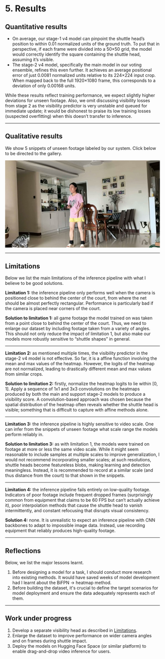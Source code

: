 # 5. Results

## Quantitative results

- On average, our stage-1 v4 model can pinpoint the shuttle head’s position to within 0.01 normalized units of the 
  ground truth. To put that in perspective, if each frame were divided into a 50×50 grid, the model would correctly 
  identify the square containing the shuttle head, assuming it’s visible.
- The stage-2 v4 model, specifically the main model in our voting ensemble, refines this even further. It achieves an 
  average positional error of just 0.0081 normalized units relative to its 224×224 input crop. When mapped back to 
  the full 1920×1080 frame, this corresponds to a deviation of only 0.00168 units.

While these results reflect training performance, we expect slightly higher deviations for unseen footage. Also, we 
omit discussing visibility losses from stage 2 as the visibility predictor is very unstable and queued for immediate 
update; it would be dishonest to praise its low training losses (suspected overfitting) when this doesn’t transfer to 
inference.

---

## Qualitative results
We show 5 snippets of unseen footage labeled by our system. Click below to be directed to the gallery.

[![Watch the video](labeled_videos/thumbnails/1.jpg)](videos.md)

---

## Limitations

Below we list the main limitations of the inference pipeline with what I believe to be good solutions.

**Limitation 1:** the inference pipeline only performs well when the camera is positioned close to behind the center of the court, from where the net should be almost perfectly rectangular. Performance is particularly bad if the camera is placed near corners of the court.

**Solution to limitation 1:** all game footage the model trained on was taken from a point close to behind the center of the court. Thus, we need to enlarge our dataset by including footage taken from a variety of angles. This should not only reduce the impact of limitation 1, but also make our models more robustly sensitive to “shuttle shapes” in general.

---

**Limitation 2:** as mentioned multiple times, the visibility predictor in the stage-2 v4 model is not effective. So far, it is a affine function involving the mean and max values of the heatmap. However, the logits of the heatmap are not normalized, leading to drastically different mean and max values from similar crops.

**Solution to limitation 2:** firstly, normalize the heatmap logits to lie within [0, 1]. Apply a sequence of 1x1 and 3x3 convolutions on the heatmaps produced by both the main and support stage-2 models to produce a visibility score. A convolution-based approach was chosen because the spatial distribution of the heatmap often reveals whether the shuttle head is visible; something that is difficult to capture with affine methods alone.

---

**Limitation 3:** the inference pipeline is highly sensitive to video scale. One can infer from the snippets of unseen footage what scale range the models perform reliably in.

**Solution to limitation 3:** as with limitation 1, the models were trained on footage at more or less the same video scale. While it might seem reasonable to include samples at multiple scales to improve generalization, I would not recommend incorporating smaller scales; at such resolutions, shuttle heads become featureless blobs, making learning and detection meaningless. Instead, it is recommended to record at a similar scale (and thus distance from the court) to that shown in the snippets.

---

**Limitation 4:** the inference pipeline fails entirely on low-quality footage. Indicators of poor footage include frequent dropped frames (surprisingly common from equipment that claims to be 60 FPS but can’t actually achieve it), poor interpolation methods that cause the shuttle head to vanish intermittently, and constant refocusing that disrupts visual consistency. 

**Solution 4:** none. It is unrealistic to expect an inference pipeline with CNN backbones to adapt to impossible image data. Instead, use recording equipment that reliably produces high-quality footage.

---

## Reflections

Below, we list the major lessons learnt.

1. Before designing a model for a task, I should conduct more research into existing methods. It would have saved weeks of model development had I learnt about the BiFPN → heatmap method.
2. Before building the dataset, it's crucial to define the target scenarios for model deployment and ensure the data adequately represents each of them.

---

## Work under progress

1. Develop a separate visibility head as described in [Limitations](#limitations).
2. Enlarge the dataset to improve performance on wider camera angles and on frames during shuttle impact.
3. Deploy the models on Hugging Face Space (or similar platform) to enable drag-and-drop video inference for users.

<br><br>